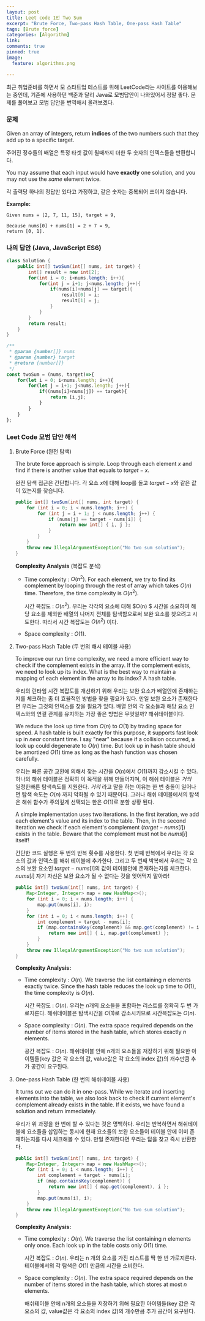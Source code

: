 ```yaml
---
layout: post
title: Leet code 1번 Two Sum
excerpt: "Brute Force, Two-pass Hash Table, One-pass Hash Table"
tags: [Brute force]
categories: [Algorithm]
link:
comments: true
pinned: true
image:
  feature: algorithms.png

---
```




최근 취업준비를 하면서 모 스타트업 테스트를 위해 LeetCode라는 사이트를 이용해보는 중인데, 기존에 사용하던 백준과 달리 Java로 모범답안이 나와있어서 정말 좋다. 문제를 풀어보고 모범 답안을 번역해서 올려보겠다.

### 문제

Given an array of integers, return **indices** of the two numbers such that they add up to a specific target.

주어진 정수들의 배열은 특정 타겟 값이 될때까지 더한 두 숫자의 인덱스들을 반환합니다.

You may assume that each input would have **exactly** one solution, and you may not use the *same* element twice.

각 출력당 하나의 정답만 있다고 가정하고, 같은 숫자는 중복되어 쓰이지 않습니다.

**Example:**

```
Given nums = [2, 7, 11, 15], target = 9,

Because nums[0] + nums[1] = 2 + 7 = 9,
return [0, 1].
```

### 나의 답안 (Java, JavaScript ES6)

~~~java
class Solution {
    public int[] twoSum(int[] nums, int target) {
        int[] result = new int[2];
        for(int i = 0; i<nums.length; i++){
            for(int j = i+1; j<nums.length; j++){
                if(nums[i]+nums[j] == target){
                    result[0] = i;
                    result[1] = j;
                }
            }
        }
        return result;
    }
}
~~~

~~~javascript
/**
 * @param {number[]} nums
 * @param {number} target
 * @return {number[]}
 */
const twoSum = (nums, target)=>{
    for(let i = 0; i<nums.length; i++){
        for(let j = i+1; j<nums.length; j++){
            if((nums[i]+nums[j]) == target){
                return [i,j];
            }
        }
    }
};
~~~

### Leet Code 모범 답안 해석

1. Brute Force (완전 탐색)

   The brute force approach is simple. Loop through each element $x$ and find if there is another value that equals to $target - x$.

   완전 탐색 접근은 간단합니다. 각 요소 $x$에 대해 loop를 돌고 $target-x$와 같은 값이 있는지를 찾습니다.

   ~~~java
   public int[] twoSum(int[] nums, int target) {
       for (int i = 0; i < nums.length; i++) {
           for (int j = i + 1; j < nums.length; j++) {
               if (nums[j] == target - nums[i]) {
                   return new int[] { i, j };
               }
           }
       }
       throw new IllegalArgumentException("No two sum solution");
   }
   ~~~

   **Complexity Analysis** (복잡도 분석)

   - Time complexity : $O(n^2)$. For each element, we try to find its complement by looping through the rest of array which takes $O(n)$ time. Therefore, the time complexity is $O(n^2)$.

     시간 복잡도 : $O(n^2)$. 우리는 각각의 요소에 대해 $O(n) $ 시간을 소요하여 해당 요소를 제외한 배열의 나머지 전체를 탐색함으로써 보완 요소를 찾으려고 시도한다. 따라서 시간 복잡도는 $O(n^2)$ 이다.

   - Space complexity : $O(1)$. 

2. Two-pass Hash Table (두 번의 해시 테이블 사용)

   To improve our run time complexity, we need a more efficient way to check if the complement exists in the array. If the complement exists, we need to look up its index. What is the best way to maintain a mapping of each element in the array to its index? A hash table.

   우리의 런타임 시간 복잡도를 개선하기 위해 우리는 보완 요소가 배열안에 존재하는지를 체크하는 좀 더 효율적인 방법을 찾을 필요가 있다. 만일 보완 요소가 존재한다면 우리는 그것의 인덱스를 찾을 필요가 있다. 배열 안의 각 요소들과 해당 요소 인덱스와의 연결 관계를 유지하는 가장 좋은 방법은 무엇일까? 해쉬테이블이다.

   We reduce the look up time from $O(n)$ to $O(1)$ by trading space for speed. A hash table is built exactly for this purpose, it supports fast look up in *near* constant time. I say "near" because if a collision occurred, a look up could degenerate to $O(n)$ time. But look up in hash table should be amortized $O(1)$ time as long as the hash function was chosen carefully.

   우리는 빠른 공간 교환에 의해서 찾는 시간을 $O(n)$에서 $O(1)$까지 감소시킬 수 있다. 하나의 해쉬 테이블은 정확히 이 목적을 위해 만들어지며, 이 해쉬 테이블은 *거의* ​ 일정한빠른 탐색속도를 지원한다. *거의* 라고 말을 하는 이유는 한 번 충돌이 일어나면 탐색 속도는 $O(n)$ 까지 악화될 수 있기 때문이다. 그러나 해쉬 테이블에서의 탐색은 해쉬 함수가 주의깊게 선택되는 한은 $O(1)$로 분할 상황 된다.

   A simple implementation uses two iterations. In the first iteration, we add each element's value and its index to the table. Then, in the second iteration we check if each element's complement ($target - nums[i]$) exists in the table. Beware that the complement must not be $nums[i]$ itself!

   간단한 코드 실행은 두 번의 반복 횟수를 사용한다. 첫 번째 반복에서 우리는 각 요소의 값과 인덱스를 해쉬 테이블에 추가한다. 그리고 두 번째 박복에서 우리는 각 요소의 보완 요소인 $target - nums[i]$의 값이 테이블안에 존재하는지를 체크한다. $nums[i]$ 자기 자신은 보완 요소가 될 수 없다는 것을 잊어먹지 말아라!

   ~~~java
   public int[] twoSum(int[] nums, int target) {
       Map<Integer, Integer> map = new HashMap<>();
       for (int i = 0; i < nums.length; i++) {
           map.put(nums[i], i);
       }
       for (int i = 0; i < nums.length; i++) {
           int complement = target - nums[i];
           if (map.containsKey(complement) && map.get(complement) != i) {
               return new int[] { i, map.get(complement) };
           }
       }
       throw new IllegalArgumentException("No two sum solution");
   }
   ~~~

   **Complexity Analysis:**

   - Time complexity : $O(n)$. We traverse the list containing $n$ elements exactly twice. Since the hash table reduces the look up time to $O(1)$, the time complexity is $O(n)$.

     시간 복잡도 : $O(n)$. 우리는 $n$개의 요소들을 포함하는 리스트를 정확히 두 번 가로지른다. 해쉬테이블은 탐색시간을 $O(1)$로 감소시키므로 시간복잡도는 $O(n)$.

   - Space complexity : $O(n)$. The extra space required depends on the number of items stored in the hash table, which stores exactly $n$ elements. 

     공간 복잡도 : $O(n)$. 해쉬테이블 안에 n개의 요소들을 저장하기 위해 필요한 아이템들(key 값은 각 요소의 값, value값은 각 요소의 index 값)의 개수만큼 추가 공간이 요구된다.

3. One-pass Hash Table (한 번의 해쉬테이블 사용)

   It turns out we can do it in one-pass. While we iterate and inserting elements into the table, we also look back to check if current element's complement already exists in the table. If it exists, we have found a solution and return immediately.

   우리가 위 과정을 한 번에 할 수 있다는 것은 명백하다. 우리는 반복하면서 해쉬테이블에 요소들을 삽입하는 동시에 현재 요소들의 보완 요소들이 테이블 안에 이미 존재하는지를 다시 체크해볼 수 있다. 만일 존재한다면 우리는 답을 찾고 즉시 반환한다.

   ~~~java
   public int[] twoSum(int[] nums, int target) {
       Map<Integer, Integer> map = new HashMap<>();
       for (int i = 0; i < nums.length; i++) {
           int complement = target - nums[i];
           if (map.containsKey(complement)) {
               return new int[] { map.get(complement), i };
           }
           map.put(nums[i], i);
       }
       throw new IllegalArgumentException("No two sum solution");
   }
   ~~~

   **Complexity Analysis:**

   - Time complexity : $O(n)$. We traverse the list containing $n$ elements only once. Each look up in the table costs only $O(1)$ time.

     시간 복잡도 : $O(n)$. 우리는 n 개의 요소를 가진 리스트를 딱 한 번 가로지른다. 테이블에서의 각 탐색은 $O(1)$ 만큼의 시간을 소비한다.

   - Space complexity : $O(n)$. The extra space required depends on the number of items stored in the hash table, which stores at most $n$ elements.

     해쉬테이블 안에 n개의 요소들을 저장하기 위해 필요한 아이템들(key 값은 각 요소의 값, value값은 각 요소의 index 값)의 개수만큼 추가 공간이 요구된다.